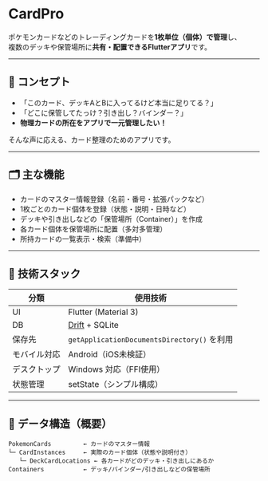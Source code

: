 # CardPro

ポケモンカードなどのトレーディングカードを**1枚単位（個体）で管理**し、  
複数のデッキや保管場所に**共有・配置できるFlutterアプリ**です。

---

## 🧠 コンセプト

- 「このカード、デッキAとBに入ってるけど本当に足りてる？」
- 「どこに保管してたっけ？引き出し？バインダー？」
- **物理カードの所在をアプリで一元管理したい！**

そんな声に応える、カード整理のためのアプリです。

---

## 🗂 主な機能

- カードのマスター情報登録（名前・番号・拡張パックなど）
- 1枚ごとのカード個体を登録（状態・説明・日時など）
- デッキや引き出しなどの「保管場所（Container）」を作成
- 各カード個体を保管場所に配置（多対多管理）
- 所持カードの一覧表示・検索（準備中）

---

## 🧱 技術スタック

| 分類         | 使用技術              |
|--------------|-----------------------|
| UI           | Flutter (Material 3)  |
| DB           | [Drift](https://drift.simonbinder.eu/) + SQLite |
| 保存先       | `getApplicationDocumentsDirectory()` を利用 |
| モバイル対応 | Android（iOS未検証）  |
| デスクトップ | Windows 対応（FFI使用） |
| 状態管理     | setState（シンプル構成） |

---

## 📁 データ構造（概要）

```text
PokemonCards         ← カードのマスター情報
└─ CardInstances     ← 実際のカード個体（状態や説明付き）
   └─ DeckCardLocations ← 各カードがどのデッキ・引き出しにあるか
Containers           ← デッキ/バインダー/引き出しなどの保管場所
